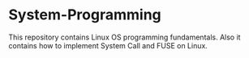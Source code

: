 # System-Programming
This repository contains Linux OS programming fundamentals. Also it contains how to implement System Call  and FUSE on Linux.
